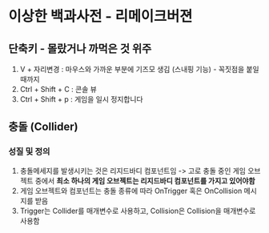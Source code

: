 # 이상한 백과사전 - 리메이크버젼
## 단축키 - 몰랐거나 까먹은 것 위주
1. V + 자리변경 : 마우스와 가까운 부분에 기즈모 생김 (스내핑 기능) - 꼭짓점을 붙일 때까지
2. Ctrl + Shift + C : 콘솔 뷰
3. Ctrl + Shift + p : 게임을 일시 정지합니다

## 충돌 (Collider)
### 성질 및 정의
1. 충돌메세지를 발생시키는 것은 리지드바디 컴포넌트임
-> 고로 충돌 중인 게임 오브젝트 중에서 **최소 하나의 게임 오브젝트는 리지드바디 컴포넌트를 가지고 있어야함**
2. 게임 오브젝트와 컴포넌트는 충돌 종류에 따라 OnTrigger 혹은 OnCollision 메시지를 받음
3. Trigger는 Collider를 매개변수로 사용하고, Collision은 Collision을 매개변수로 사용함
